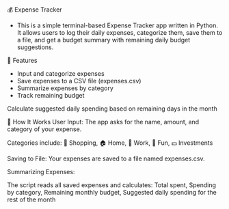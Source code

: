 💰 Expense Tracker
- This is a simple terminal-based Expense Tracker app written in Python. It allows users to log their daily expenses, categorize them, save them to a file, and get a budget summary with remaining daily budget suggestions.

📌 Features
- Input and categorize expenses
- Save expenses to a CSV file (expenses.csv)
- Summarize expenses by category
- Track remaining budget

Calculate suggested daily spending based on remaining days in the month

🧾 How It Works
User Input: The app asks for the name, amount, and category of your expense.

Categories include:
🛒 Shopping, 🏠 Home, 💼 Work, 🎉 Fun, 💵 Investments

Saving to File: Your expenses are saved to a file named expenses.csv.

Summarizing Expenses: 

The script reads all saved expenses and calculates: Total spent, Spending by category, Remaining monthly budget, Suggested daily spending for the rest of the month

